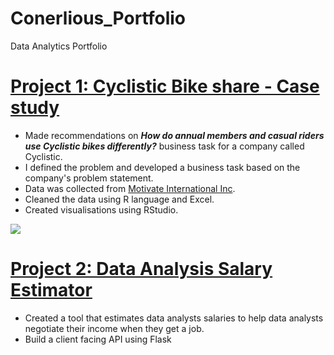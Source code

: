 # Conerlious_Portfolio
Data Analytics Portfolio

# [Project 1: Cyclistic Bike share - Case study](https://rpubs.com/Corny26Saga/871934) 
* Made recommendations on _**How do annual members and casual riders use Cyclistic bikes differently?**_ business task for a company called Cyclistic. 
* I defined the problem and developed a business task based on the company's problem statement. 
* Data was collected from [Motivate International Inc](https://divvy-tripdata.s3.amazonaws.com/index.html). 
* Cleaned the data using R language and Excel. 
* Created visualisations using RStudio. 

![](https://i.imgur.com/BMzgXmI.png)

# [Project 2: Data Analysis Salary Estimator](https://saco1621.github.io/da_salary_proj/)
* Created a tool that estimates data analysts salaries to help data analysts negotiate their income when they get a job. 
* Build a client facing API using Flask

